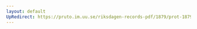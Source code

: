 ```yaml
---
layout: default
UpRedirect: https://pruto.im.uu.se/riksdagen-records-pdf/1879/prot-1879--fk--003/prot-1879--fk--003_013.pdf
---
```

